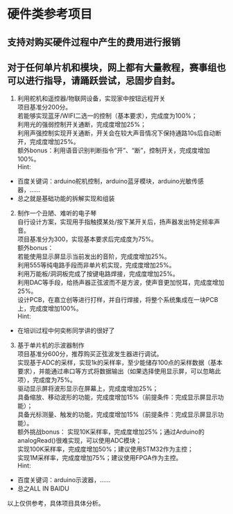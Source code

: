 # 硬件类参考项目 
## 支持对购买硬件过程中产生的费用进行报销
## 对于任何单片机和模块，网上都有大量教程，赛事组也可以进行指导，请踊跃尝试，忌固步自封。  
1. 利用舵机和遥控器/物联网设备，实现家中按钮远程开关  
项目基准分200分。  
若能够实现蓝牙/WIFI二选一的控制（基本要求），完成度为100%；  
利用光的强弱控制开关通断，完成度增加25%；  
利用声强控制实现开关通断，开关会在较大声音情况下保持通路10s后自动断开，完成度增加25%。   
额外bonus：利用语音识别判断指令“开”、“断”，控制开关，完成度增加100%。   
Hint:   
- 百度关键词：arduino舵机控制，arduino蓝牙模块，arduino光敏传感器，……
- 总之就是基础功能的拆解实现和组装    
      

2. 制作一个丑陋、难听的电子琴  
自行设计方案，实现用手指触摸某处/按下某开关后，扬声器发出特定频率声音。  
项目基准分为300，实现基本要求后完成度为75%。    
额外bonus：   
若能使用显示屏显示当前发出的音阶，完成度增加25%。  
利用555等纯电路手段而非单片机实现，完成度增加25%。  
利用万能板/洞洞板完成了按键电路焊接，完成度增加25%。  
利用DAC等手段，给扬声器正弦波而不是方波，使声音更加悦耳，完成度增加25%。  
设计PCB，在嘉立创等进行打样，并自行焊接，将整个系统集成在一块PCB上，完成度增加100%。    
Hint:   
- 在培训过程中何奕彬同学讲的很好了    
    

3. 基于单片机的示波器制作  
项目基准分600分，推荐购买正弦波发生器进行调试。  
实现基于ADC的采样，实现1k的采样率，至少能储存100点的采样数据（基本要求），并能通过串口等方式将数据输出（如果选择使用显示屏，可以忽略此项），完成度为75%。  
驱动显示屏将波形显示在屏幕上，完成度增加25%；  
具备缩放、移动波形的功能，完成度增加15%（前提条件：完成显示屏显示功能）；   
具备光标测量、触发的功能，完成度增加15%（前提条件：完成显示屏显示功能）。  
额外挑战bonus：
实现10K采样率，完成度增加25%；通过Arduino的analogRead()很难实现，可以使用ADC模块；  
实现100K采样率，完成度增加50%；建议使用STM32作为主控；  
实现1M采样率，完成度增加75%；建议使用FPGA作为主控。  
Hint:    
- 百度关键词：arduino示波器，……     
- 总之ALL IN BAIDU   
     

以上仅供参考，具体项目具体分析。
